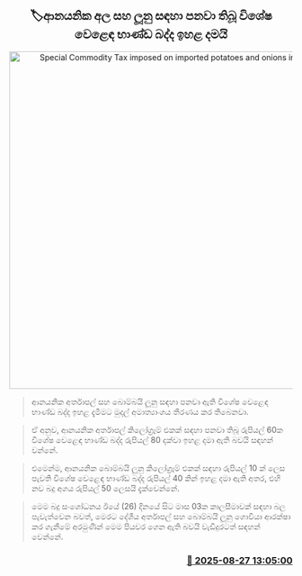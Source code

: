 <p align='center'><b><h2 align='center' title='Special Commodity Tax imposed on imported potatoes and onions increased'>🏷ආනයනික අල සහ ලූනු සඳහා පනවා තිබූ විශේෂ වෙළෙඳ භාණ්ඩ බද්ද ඉහළ දමයි</h2></b></p>
<p align='center'><img src='https://helakuru.sgp1.cdn.digitaloceanspaces.com/esana/images/lib/loku-union-archived.jpg' width='600' alt='Special Commodity Tax imposed on imported potatoes and onions increased'></p>

> ආනයනික අර්තාපල් සහ බොම්බයි ලූනු සඳහා පනවා ඇති විශේෂ වෙළෙඳ භාණ්ඩ බද්ද ඉහළ දැමීමට මුදල් අමාත්‍යාංශය තීරණය කර තිබෙනවා.

> ඒ අනුව, ආනයනික අර්තාපල් කිලෝග්‍රෑම් එකක් සඳහා පනවා තිබූ රුපියල් 60ක විශේෂ වෙළෙඳ භාණ්ඩ බද්ද රුපියල් 80 දක්වා ඉහළ දමා ඇති බවයි සඳහන් වන්නේ.

> එමෙන්ම, ආනයනික බොම්බයි ලූනු කිලෝග්‍රෑම් එකක් සඳහා රුපියල් 10 ක් ලෙස පැවති විශේෂ වෙළෙඳ භාණ්ඩ බද්ද රුපියල් 40 කින් ඉහළ දමා ඇති අතර, එහි නව බදු අගය රුපියල් 50 ලෙසයි දැක්වෙන්නේ.

> මෙම බදු සංශෝධනය ඊයේ (26) දිනයේ සිට මාස 03ක කාලසීමාවක් සඳහා බල පැවැත්වෙන බවත්, මෙරට දේශීය අර්තාපල් සහ බොම්බයි ලූනු ගොවියා ආරක්ෂා කර ගැනීමේ අරමුණින් මෙම පියවර ගෙන ඇති බවයි වැඩිදුරටත් සඳහන් වෙන්නේ.



<h3 align='right'><a href='https://www.helakuru.lk/esana/p/113105/'>📅 2025-08-27 13:05:00</a></h3>

